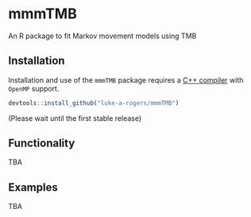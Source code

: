 
<!-- README.md is generated from README.Rmd. Please edit that file -->

# mmmTMB

An R package to fit Markov movement models using TMB

## Installation

Installation and use of the `mmmTMB` package requires a [C++
compiler](https://support.rstudio.com/hc/en-us/articles/200486498-Package-Development-Prerequisites)
with `OpenMP` support.

``` r
devtools::install_github("luke-a-rogers/mmmTMB")
```

(Please wait until the first stable release)

## Functionality

TBA

## Examples

TBA
